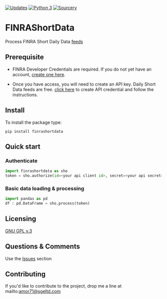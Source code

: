 [![Updates](https://pyup.io/repos/github/amor71/finrashortdata/shield.svg)](https://pyup.io/repos/github/amor71/finrashortdata/)
[![Python 3](https://pyup.io/repos/github/amor71/finrashortdata/python-3-shield.svg)](https://pyup.io/repos/github/amor71/finrashortdata/)
[![Sourcery](https://img.shields.io/badge/Sourcery-enabled-brightgreen)](https://sourcery.ai)

# FINRAShortData
Process FINRA Short Daily Data [feeds](https://developer.finra.org/docs#query_api-equity-equity_short_interest_standardized)

## Prerequisite

* FINRA Developer Credentials are required. If you do not yet have an account, [create one here](https://developer.finra.org/create-account?Forward_URL=https://gateway.finra.org/app/dfo-console?rcpRedirNum=1).

* Once you have access, you will need to create an API key. Daily Short Data feeds are free. [click here](https://gateway.finra.org/app/api-console/add-credential) to create API credential and follow the instructions.

## Install

To install the package type:

`pip install finrashortdata`

## Quick start

### Authenticate

```python
import finrashortdata as sho
token = sho.authorize(id=<your api client id>, secret=<your api secret>)
```

### Basic data loading & processing

```python
import pandas as pd
df : pd.DataFrame = sho.process(token)
```

## Licensing

[GNU GPL v.3](https://github.com/amor71/FINRAShortData/blob/main/LICENSE)

## Questions & Comments

Use the [Issues](https://github.com/amor71/FINRAShortData/issues) section

## Contributing

If you'd like to contribute to the project, drop me a line at mailto:amor71@sgeltd.com




